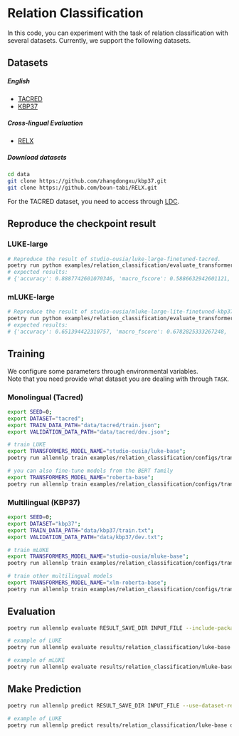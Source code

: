 # Relation Classification
In this code, you can experiment with the task of relation classification with several datasets. Currently, we support the following datasets.

## Datasets 

#####  English 
* [TACRED](https://www.aclweb.org/anthology/D17-1004/)
* [KBP37](https://arxiv.org/abs/1508.01006)

#####  Cross-lingual Evaluation
* [RELX](https://www.aclweb.org/anthology/2020.findings-emnlp.32/)

##### Download datasets
```bash
cd data
git clone https://github.com/zhangdongxu/kbp37.git
git clone https://github.com/boun-tabi/RELX.git
```

For the TACRED dataset, you need to access through [LDC](https://catalog.ldc.upenn.edu/LDC2018T24).

## Reproduce the checkpoint result
### LUKE-large
```bash
# Reproduce the result of studio-ousia/luke-large-finetuned-tacred.
poetry run python examples/relation_classification/evaluate_transformers_checkpoint.py tacred data/tacred/test.json studio-ousia/luke-large-finetuned-tacred --cuda-device 0
# expected results:
# {'accuracy': 0.8887742601070346, 'macro_fscore': 0.5886632942601121, 'micro_fscore': 0.7267450297489478}.
```

### mLUKE-large
```bash
# Reproduce the result of studio-ousia/mluke-large-lite-finetuned-kbp37
poetry run python examples/relation_classification/evaluate_transformers_checkpoint.py kbp37 data/RELX/Datasets/RELX/RELX_es.txt studio-ousia/mluke-large-lite-finetuned-kbp37 --cuda-device 0
# expected results:
# {'accuracy': 0.651394422310757, 'macro_fscore': 0.6782825333267248, 'micro_fscore': 0.6848072562358276}
```

## Training
We configure some parameters through environmental variables.  
Note that you need provide what dataset you are dealing with through `TASK`.

### Monolingual (Tacred)
```bash
export SEED=0;
export DATASET="tacred";
export TRAIN_DATA_PATH="data/tacred/train.json";
export VALIDATION_DATA_PATH="data/tacred/dev.json";

# train LUKE
export TRANSFORMERS_MODEL_NAME="studio-ousia/luke-base";
poetry run allennlp train examples/relation_classification/configs/transformers_luke_with_entity_aware_attention.jsonnet -s results/relation_classification/luke-base --include-package examples -o '{"trainer": {"cuda_device": 0}}'

# you can also fine-tune models from the BERT family
export TRANSFORMERS_MODEL_NAME="roberta-base";
poetry run allennlp train examples/relation_classification/configs/transformers.jsonnet  -s results/relation_classification/roberta-base --include-package examples
```

### Multilingual (KBP37)
```bash
export SEED=0;
export DATASET="kbp37";
export TRAIN_DATA_PATH="data/kbp37/train.txt";
export VALIDATION_DATA_PATH="data/kbp37/dev.txt";

# train mLUKE
export TRANSFORMERS_MODEL_NAME="studio-ousia/mluke-base";
poetry run allennlp train examples/relation_classification/configs/transformers_luke.jsonnet -s results/relation_classification/mluke-base --include-package examples -o '{"trainer.cuda_device": 0, "trainer.use_amp": true}'

# train other multilingual models
export TRANSFORMERS_MODEL_NAME="xlm-roberta-base";
poetry run allennlp train examples/relation_classification/configs/transformers.jsonnet  -s results/relation_classification/xlm-roberta-base --include-package examples
```

## Evaluation
```bash
poetry run allennlp evaluate RESULT_SAVE_DIR INPUT_FILE --include-package examples --output-file OUTPUT_FILE 

# example of LUKE
poetry run allennlp evaluate results/relation_classification/luke-base data/tacred/test.json --include-package examples --output-file results/relation_classification/luke-base/metrics_test.json --cuda 0

# example of mLUKE
poetry run allennlp evaluate results/relation_classification/mluke-base data/RELX/Datasets/RELX/RELX_es.txt --include-package examples --output-file results/relation_classification/mluke-base/metrics_relx_es.json --cuda 0
```

## Make Prediction
```bash
poetry run allennlp predict RESULT_SAVE_DIR INPUT_FILE --use-dataset-reader --include-package examples --cuda-device CUDA_DEVICE --output-file OUTPUT_FILE

# example of LUKE
poetry run allennlp predict results/relation_classification/luke-base data/tacred/dev.json --use-dataset-reader --include-package examples --cuda-device 0 --output-file results/relation_classification/luke-base/prediction.json
```

